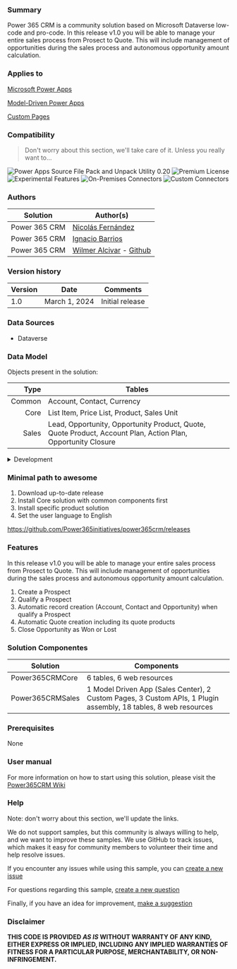 ### Summary
Power 365 CRM is a community solution based on Microsoft Dataverse low-code and pro-code.
In this release v1.0 you will be able to manage your entire sales process from Prosect to Quote. This will include management of opportunities during the sales process and autonomous opportunity amount calculation.

### Applies to

[Microsoft Power Apps](https://learn.microsoft.com/en-us/power-apps/)

[Model-Driven Power Apps](https://learn.microsoft.com/en-us/power-apps/maker/model-driven-apps/)

[Custom Pages](https://learn.microsoft.com/en-us/power-apps/maker/model-driven-apps/model-app-page-overview)

### Compatibility

> Don't worry about this section, we'll take care of it. Unless you really want to...

![Power Apps Source File Pack and Unpack Utility 0.20](https://img.shields.io/badge/Packing%20Tool-0.20-green.svg)
![Premium License](https://img.shields.io/badge/Premium%20License-Not%20Required-green.svg "Premium Power Apps license not required")
![Experimental Features](https://img.shields.io/badge/Experimental%20Features-No-green.svg "Does not rely on experimental features")
![On-Premises Connectors](https://img.shields.io/badge/On--Premises%20Connectors-No-green.svg "Does not use on-premise connectors")
![Custom Connectors](https://img.shields.io/badge/Custom%20Connectors-Not%20Required-green.svg "Does not use custom connectors")

### Authors

Solution|Author(s)
--------|---------
Power 365 CRM | [Nicolás Fernández](https://www.linkedin.com/in/nfernandezba/)
Power 365 CRM | [Ignacio Barrios](https://www.linkedin.com/in/ignaciobarriosantos/)
Power 365 CRM | [Wilmer Alcivar](https://www.linkedin.com/in/wilmeralcivar/) - [Github](https://github.com/walcivar)

### Version history

Version|Date|Comments
-------|----|--------
1.0|March 1, 2024|Initial release

### Data Sources

* Dataverse
  
### Data Model

Objects present in the solution:

  Type | Tables |
|-----:|-----------|
| Common | Account, Contact, Currency |
| Core | List Item, Price List, Product, Sales Unit |
| Sales | Lead, Opportunity, Opportunity Product, Quote, Quote Product, Account Plan, Action Plan, Opportunity Closure |


<details>
<summary>Development</summary>

| Rank | Name |
|-----:|-----------|
|WebResources| opportunity, quote, enums, helpers, ribbon |
|Custom APIs| CloseOpportunity, CreateQuoteFromOpp, QualifyProspect |
|Plugins| OpportunityPostOp, OpportunityProductPostOp, QUoteProductPostOp |

</details>

### Minimal path to awesome

1. Download up-to-date release
2. Install Core solution with common components first
3. Install specific product solution
4. Set the user language to English

   
https://github.com/Power365initiatives/power365crm/releases

### Features
In this release v1.0 you will be able to manage your entire sales process from Prosect to Quote. This will include management of opportunities during the sales process and autonomous opportunity amount calculation.
1. Create a Prospect
2. Qualify a Prospect
3. Automatic record creation (Account, Contact and Opportunity) when qualify a Prospect
4. Automatic Quote creation including its quote products
5. Close Opportunity as Won or Lost

### Solution Componentes

Solution|Components
--------|---------
Power365CRMCore | 6 tables, 6 web resources
Power365CRMSales | 1 Model Driven App (Sales Center), 2 Custom Pages, 3 Custom APIs, 1 Plugin assembly, 18 tables, 8 web resources

### Prerequisites
None

### User manual
For more information on how to start using this solution, please visit the [Power365CRM Wiki](https://github.com/Power365initiatives/power365crm/wiki)

### Help
Note: don't worry about this section, we'll update the links.

We do not support samples, but this community is always willing to help, and we want to improve these samples. We use GitHub to track issues, which makes it easy for community members to volunteer their time and help resolve issues.

If you encounter any issues while using this sample, you can [create a new issue](https://github.com/pnp/powerapps-samples/issues/new?assignees=&labels=Needs%3A+Triage+%3Amag%3A%2Ctype%3Abug-suspected&template=bug-report.yml&sample=YOURSAMPLENAME&authors=@YOURGITHUBUSERNAME&title=YOURSAMPLENAME%20-%20)

For questions regarding this sample, [create a new question](https://github.com/pnp/powerapps-samples/issues/new?assignees=&labels=Needs%3A+Triage+%3Amag%3A%2Ctype%3Abug-suspected&template=question.yml&sample=YOURSAMPLENAME&authors=@YOURGITHUBUSERNAME&title=YOURSAMPLENAME%20-%20)

Finally, if you have an idea for improvement, [make a suggestion](https://github.com/pnp/powerapps-samples/issues/new?assignees=&labels=Needs%3A+Triage+%3Amag%3A%2Ctype%3Abug-suspected&template=suggestion.yml&sample=YOURSAMPLENAME&authors=@YOURGITHUBUSERNAME&title=YOURSAMPLENAME%20-%20)

### Disclaimer

**THIS CODE IS PROVIDED *AS IS* WITHOUT WARRANTY OF ANY KIND, EITHER EXPRESS OR IMPLIED, INCLUDING ANY IMPLIED WARRANTIES OF FITNESS FOR A PARTICULAR PURPOSE, MERCHANTABILITY, OR NON-INFRINGEMENT.**
